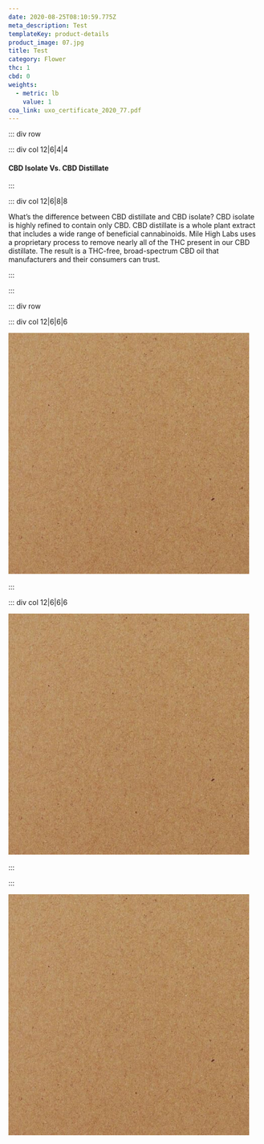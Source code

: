 ```yaml
---
date: 2020-08-25T08:10:59.775Z
meta_description: Test
templateKey: product-details
product_image: 07.jpg
title: Test
category: Flower
thc: 1
cbd: 0
weights:
  - metric: lb
    value: 1
coa_link: uxo_certificate_2020_77.pdf
---
```


::: div row

::: div col 12|6|4|4

#### CBD Isolate Vs. CBD Distillate

:::

::: div col 12|6|8|8

What’s the difference between CBD distillate and CBD isolate? CBD isolate is highly refined to contain only CBD. CBD distillate is a whole plant extract that includes a wide range of beneficial cannabinoids. Mile High Labs uses a proprietary process to remove nearly all of the THC present in our CBD distillate. The result is a THC-free, broad-spectrum CBD oil that manufacturers and their consumers can trust.

:::

:::

::: div row

::: div col 12|6|6|6

![](tr_w-480.jpeg)

:::

::: div col 12|6|6|6

![](tr_w-480.jpeg)

:::

:::

![](tr_w-480.jpeg)
